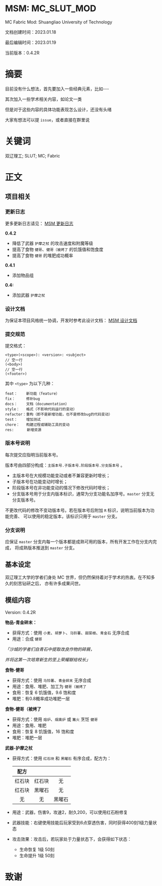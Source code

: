# MSM: MC_SLUT_MOD
MC Fabric Mod: Shuangliao University of Technology

文档创建时间：2023.01.18

最后编辑时间：2023.01.19

当前版本：0.4.2R

# 摘要
目前没有什么想法，首先要加入一些经典元素，比如---

其次加入一些学术相关内容，如论文一类

但是对于这些内容的具体功能表现怎么设计，还没有头绪

大家有想法可以提 `issue`，或者直接在群里说

# 关键词
双辽理工; SLUT; MC; Fabric

# 正文

## 项目相关

### 更新日志
更多更新日志请见：
[MSM 更新日志](https://github.com/qjksxy/mc_slut_mod/blob/master/MSM_Update_Log.md)

**0.4.2**
- 降低了武器 `护摩之杖` 的攻击速度和附魔等级
- 提高了食物 `健哥`、`健哥（被烤了` 的饥饿值和饱食度
- 提高了食物 `健哥` 的堆肥成功概率

**0.4.1**
- 添加物品组

**0.4:**
- 添加武器 `护摩之杖`

### 设计文档
为保证本项目风格统一协调，开发时参考此设计文档：
[MSM 设计文档](https://github.com/qjksxy/mc_slut_mod/blob/master/MSM_Design_Document.md)

### 提交规范
提交格式：
```
<type>(<scope>): <version>: <subject>
// 空一行
(<body>)
// 空一行
(<footer>)
```

其中 `<type>` 为以下几种：
```
feat：    新功能（feature）
fix：     修补bug
docs：    文档（documentation）
style：   格式（不影响代码运行的变动）
refactor：重构（即不是新增功能，也不是修改bug的代码变动）
test：    增加测试
chore：   构建过程或辅助工具的变动
res:      新增资源
```

### 版本号说明
每次提交应指明当前版本号。

版本号由四部分构成：`主版本号.子版本号.阶段版本号.分支版本号` 。

- 主版本号在大规模功能变动或者不兼容更新时增长；
- 子版本号在功能变动时增长；
- 阶段版本号在非功能变动的情况下修改代码时增长；
- 分支版本号用于分支内版本标识，通常为分支功能名加序号。`master` 分支无分支版本号。

不更改代码的修改不变动版本号。若在版本号后附加 `R` 标识，说明当前版本为功能完善、
可以使用的稳定版本，该标识只用于 `master` 分支。

### 分支说明
应保证 `master` 分支内每一个版本都是成熟可用的版本，所有开发工作在分支内完成，
将成熟版本推送到 `master` 分支。

## 基本设定
双辽理工大学的学者们身处 MC 世界，但仍然保持着对于学术的热衷。在不知多久的刻苦钻研之后，
亦有许多成果问世。

## 模组内容
Version: 0.4.2R

**物品-青金碎末：**

- 获得方式：使用 `小麦`、`胡萝卜`、`马铃薯`、`甜菜根`、`青金石` 无序合成
- 用途：合成 `健哥`

*「沙城的学者们自青石中提取改良作物的碎屑，*

*并将这第一次培育新生的至上荣耀献给校长」*

**食物-健哥**

- 获得方式：使用 `马铃薯`、`青金碎末` 无序合成
- 用途：食用、堆肥、加工为 `健哥（被烤了`
- 食用：恢复 6 饥饿值，9.6 饱和度
- 堆肥：有0.8概率成功堆肥一层

**食物-健哥（被烤了**

- 获得方式：使用 `熔炉`、`烟熏炉` 或 `篝火` 烹饪 `健哥`
- 用途：食用、堆肥
- 食用：恢复 8 饥饿值，16 饱和度
- 堆肥：堆肥一层

**武器-护摩之杖**

- 获得方式：使用 `红石块` 和 `黑曜石` 有序合成，配方为：

  |  配方  |||
  |:----:|:-----:|:-----:|
  | 红石块  |  红石块  |   无   |
  | 红石块  |  黑曜石  |   无   |
  |  无   |   无   |  黑曜石  |

- 用途：武器，伤害9，攻速2，耐久200，可以使用红石粉修复
- 武器技能：右键使用技能后玩家受到6点穿透伤害，同时获得400刻1级力量状态
- 攻击效果：攻击后，若玩家处于力量状态下，会获得如下状态：
  - 生命恢复 1级 50刻
  - 生命提升 1级 50刻

# 致谢

